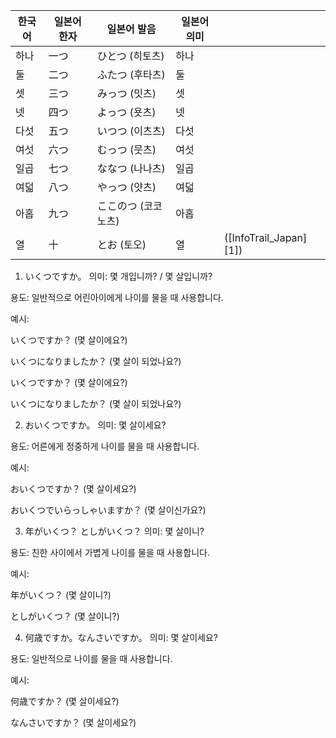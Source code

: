| 한국어 | 일본어 한자 | 일본어 발음      | 일본어 의미 |                         |
| --- | ------ | ----------- | ------ | ----------------------- |
| 하나  | 一つ     | ひとつ (히토츠)   | 하나     |                         |
| 둘   | 二つ     | ふたつ (후타츠)   | 둘      |                         |
| 셋   | 三つ     | みっつ (밋츠)    | 셋      |                         |
| 넷   | 四つ     | よっつ (욧츠)    | 넷      |                         |
| 다섯  | 五つ     | いつつ (이츠츠)   | 다섯     |                         |
| 여섯  | 六つ     | むっつ (뭇츠)    | 여섯     |                         |
| 일곱  | 七つ     | ななつ (나나츠)   | 일곱     |                         |
| 여덟  | 八つ     | やっつ (얏츠)    | 여덟     |                         |
| 아홉  | 九つ     | ここのつ (코코노츠) | 아홉     |                         |
| 열   | 十      | とお (토오)     | 열      | ([InfoTrail\_Japan][1]) |

1. いくつですか。
의미: 몇 개입니까? / 몇 살입니까?

용도: 일반적으로 어린아이에게 나이를 물을 때 사용합니다.

예시:

いくつですか？
(몇 살이에요?)

いくつになりましたか？
(몇 살이 되었나요?)

いくつですか？
(몇 살이에요?)

いくつになりましたか？
(몇 살이 되었나요?)

2. おいくつですか。
의미: 몇 살이세요?

용도: 어른에게 정중하게 나이를 물을 때 사용합니다.

예시:

おいくつですか？
(몇 살이세요?)

おいくつでいらっしゃいますか？
(몇 살이신가요?)

3. 年がいくつ？ としがいくつ？
의미: 몇 살이니?

용도: 친한 사이에서 가볍게 나이를 물을 때 사용합니다.

예시:

年がいくつ？
(몇 살이니?)

としがいくつ？
(몇 살이니?)

4. 何歳ですか。なんさいですか。
의미: 몇 살이세요?

용도: 일반적으로 나이를 물을 때 사용합니다.

예시:

何歳ですか？
(몇 살이세요?)

なんさいですか？
(몇 살이세요?)